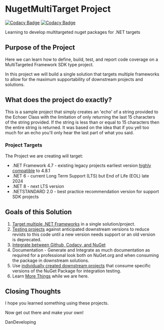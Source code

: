 # NugetMultiTarget Project

[![Codacy Badge](https://app.codacy.com/project/badge/Grade/ebe6acfb0e90460b8ec51bc8fad03eb9)](https://app.codacy.com/gh/DanDeveloping/nugetMultiTarget/dashboard?utm_source=gh&utm_medium=referral&utm_content=&utm_campaign=Badge_grade)
[![Codacy Badge](https://app.codacy.com/project/badge/Coverage/ebe6acfb0e90460b8ec51bc8fad03eb9)](https://app.codacy.com/gh/DanDeveloping/nugetMultiTarget/dashboard?utm_source=gh&utm_medium=referral&utm_content=&utm_campaign=Badge_coverage)

Learning to develop multitargeted nuget packages for .NET targets

## Purpose of the Project

Here we can learn how to define, build, test, and report code coverage on a MultiTargeted Framework SDK type project.

In this project we will build a single solution that targets multiple frameworks to allow for the maximum supportability of downstream projects and solutions.

## What does the project do exactly?

This is a sample project that simply creates an 'echo' of a string provided to the Echoer Class with the limitation of only returning the last 15 characters of the string provided.  If the string is less than or equal to 15 characters then the entire string is returned.  It was based on the idea that if you yell too much for an echo you'll only hear the last part of what you said.

### Project Targets

The Project we are creating will target:

- .NET Framework 4.7 - existing legacy projects earliest version [highly compatible](https://learn.microsoft.com/en-us/visualstudio/releases/2022/compatibility#net-framework) to 4.8.1
- .NET 6 - current Long Term Support (LTS) but End of Life (EOL) late 2024
- .NET 8 - next LTS version
- .NETSTANDARD 2.0 - best practice recommendation version for support SDK projects


## Goals of this Solution

1. [Target multiple .NET Frameworks](TargetMultipleFrameworks.md) in a single solution/project.
2. [Testing projects](TestProjects.md) against anticipated downstream versions to reduce revists to this code until a new version needs support or an old version is deprecated.
3. [Integrate between Github, Codacy, and NuGet](GithubAndCodacy.md)
4. Documentation - Generate and Integrate as much documentation as required for a professional look both on NuGet.org and when consuming the package in downstream solutions.
5. Use [individually created downstream projects](https://github.com/DanDeveloping/nugetMultiTargetConsumer) that consume specific versions of the NuGet Package for integration testing.
6. Learn [More Things](MoreThings.md) while we are here. 

## Closing Thoughts

I hope you learned something using these projects. 

Now get out there and make your own! 

DanDeveloping
